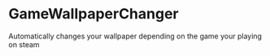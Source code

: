 # GameWallpaperChanger
Automatically changes your wallpaper depending on the game your playing on steam
